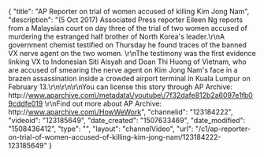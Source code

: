 {
    "title": "AP Reporter on trial of women accused of killing Kim Jong Nam",
    "description": "(5 Oct 2017) Associated Press reporter Eileen Ng reports from a Malaysian court on day three of the trial of two women accused of murdering the estranged half brother of North Korea's leader.\r\nA government chemist testified on Thursday he found traces of the banned VX nerve agent on the two women. \r\nThe testimony was the first evidence linking VX to Indonesian Siti Aisyah and Doan Thi Huong of Vietnam, who are accused of smearing the nerve agent on Kim Jong Nam's face in a brazen assassination inside a crowded airport terminal in Kuala Lumpur on February 13.\r\n\r\n\r\nYou can license this story through AP Archive: http:\/\/www.aparchive.com\/metadata\/youtube\/7f32dafe812b2a6097e1fb09cddfe019 \r\nFind out more about AP Archive: http:\/\/www.aparchive.com\/HowWeWork",
    "channelid": "123184222",
    "videoid": "123185649",
    "date_created": "1507633469",
    "date_modified": "1508436412",
    "type": "",
    "layout": "channelVideo",
    "url": "\/c1\/ap-reporter-on-trial-of-women-accused-of-killing-kim-jong-nam\/123184222-123185649"
}
